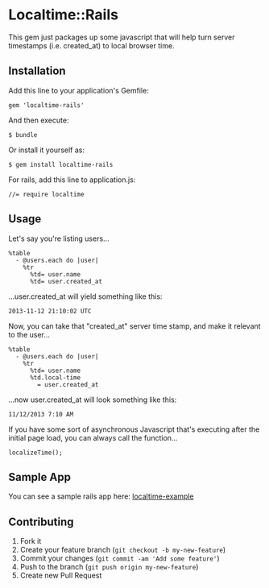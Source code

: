 # Localtime::Rails

This gem just packages up some javascript that will help turn server timestamps (i.e. created_at) to local browser time.

## Installation

Add this line to your application's Gemfile:

    gem 'localtime-rails'

And then execute:

    $ bundle

Or install it yourself as:

    $ gem install localtime-rails

For rails, add this line to application.js:

    //= require localtime

## Usage

Let's say you're listing users...
    
    %table
      - @users.each do |user|
        %tr
          %td= user.name
          %td= user.created_at

...user.created_at will yield something like this:
    
    2013-11-12 21:10:02 UTC

Now, you can take that "created_at" server time stamp, and make it relevant to the user...
    
    %table
      - @users.each do |user|
        %tr
          %td= user.name
          %td.local-time
            = user.created_at


...now user.created_at will look something like this:

    11/12/2013 7:10 AM

If you have some sort of asynchronous Javascript that's executing after the initial page load, you can always call the function...

    localizeTime();

## Sample App

You can see a sample rails app here: [localtime-example](https://github.com/johncox00/localtime-example "localtime-rails")

## Contributing

1. Fork it
2. Create your feature branch (`git checkout -b my-new-feature`)
3. Commit your changes (`git commit -am 'Add some feature'`)
4. Push to the branch (`git push origin my-new-feature`)
5. Create new Pull Request
